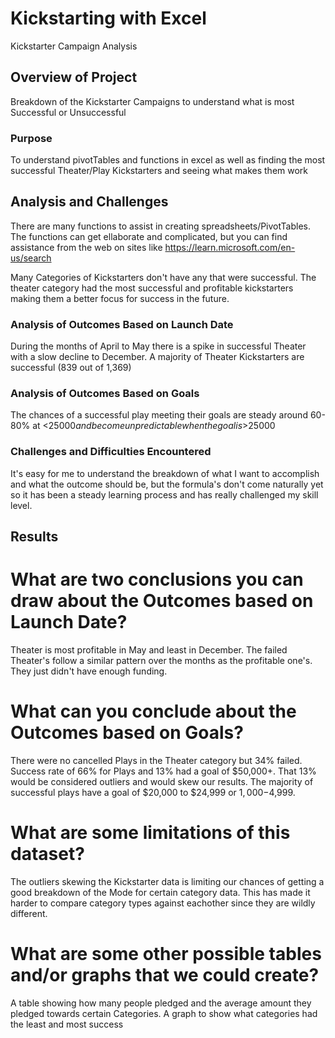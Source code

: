# Kickstarting with Excel
Kickstarter Campaign Analysis

## Overview of Project
Breakdown of the Kickstarter Campaigns to understand what is most Successful or Unsuccessful

### Purpose
To understand pivotTables and functions in excel as well as finding the most successful Theater/Play Kickstarters and seeing what makes them work
## Analysis and Challenges
There are many functions to assist in creating spreadsheets/PivotTables. The functions can get ellaborate and complicated, but you can find assistance from the web on sites like https://learn.microsoft.com/en-us/search

Many Categories of Kickstarters don't have any that were successful. The theater category had the most successful and profitable kickstarters making them a better focus for success in the future.

### Analysis of Outcomes Based on Launch Date

During the months of April to May there is a spike in successful Theater with a slow decline to December.
A majority of Theater Kickstarters are successful (839 out of 1,369)

### Analysis of Outcomes Based on Goals
The chances of a successful play meeting their goals are steady around 60-80% at <$25000 and become unpredictable when the goal is >$25000 

### Challenges and Difficulties Encountered
It's easy for me to understand the breakdown of what I want to accomplish and what the outcome should be, but the formula's don't come naturally yet so it has been a steady learning process and has really challenged my skill level.

## Results

# What are two conclusions you can draw about the Outcomes based on Launch Date?
Theater is most profitable in May and least in December. The failed Theater's follow a similar pattern over the months as the profitable one's. They just didn't have enough funding.

# What can you conclude about the Outcomes based on Goals?
There were no cancelled Plays in the Theater category but 34% failed. Success rate of 66% for Plays and 13% had a goal of $50,000+. That 13% would be considered outliers and would skew our results. The majority of successful plays have a goal of $20,000 to $24,999 or $1,000-$4,999. 

# What are some limitations of this dataset?
The outliers skewing the Kickstarter data is limiting our chances of getting a good breakdown of the Mode for certain category data. This has made it harder to compare category types against eachother since they are wildly different.

# What are some other possible tables and/or graphs that we could create?
A table showing how many people pledged and the average amount they pledged towards certain Categories. A graph to show what categories had the least and most success